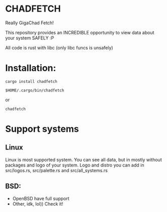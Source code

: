 # CHADFETCH

 Really GigaChad Fetch!

 This repository provides an INCREDIBLE
opportunity to view data about your system
SAFELY :P
 
 All code is rust with libc
(only libc funcs is unsafely)


# Installation:

```
cargo install chadfetch
```
```
$HOME/.cargo/bin/chadfetch 
```
or
```
chadfetch
```


# Support systems


## Linux 

Linux is most supported system. You can see all data, but
in mostly without packages and logo of your system. Logo and distro you can add in 
src/logos.rs, src/palette.rs and src/all_systems.rs

## BSD:
  - OpenBSD have full support
  - Other, idk, lol)) Check it!
